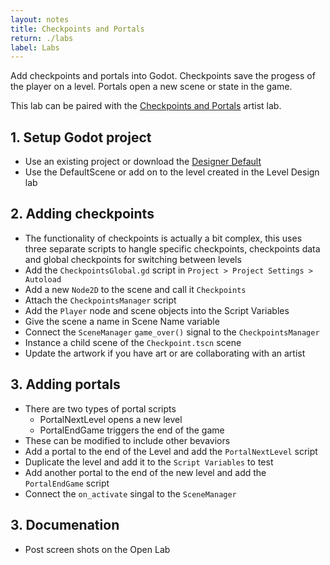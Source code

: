 ```yaml
---
layout: notes
title: Checkpoints and Portals
return: ./labs
label: Labs
---
```


<!-- <iframe width="560" height="315" src="https://www.youtube.com/embed/uzuB6y0lsF8?rel=0" frameborder="0" allowfullscreen></iframe> -->

Add checkpoints and portals into Godot.  Checkpoints save the progess of the player on a level.  Portals open a new scene or state in the game.

This lab can be paired with the [Checkpoints and Portals](./2-8_Checkpoints_and_Portals) artist lab.

## 1. Setup Godot project
- Use an existing project or download the [Designer Default](./Designer_Default.zip)
- Use the DefaultScene or add on to the level created in the Level Design lab

## 2. Adding checkpoints
- The functionality of checkpoints is actually a bit complex, this uses three separate scripts to hangle specific checkpoints, checkpoints data and global checkpoints for switching between levels
- Add the `CheckpointsGlobal.gd` script in `Project > Project Settings > Autoload`
- Add a new `Node2D` to the scene and call it `Checkpoints`
- Attach the `CheckpointsManager` script
- Add the `Player` node and scene objects into the Script Variables
- Give the scene a name in Scene Name variable
- Connect the `SceneManager` `game_over()` signal to the `CheckpointsManager`
- Instance a child scene of the `Checkpoint.tscn` scene
- Update the artwork if you have art or are collaborating with an artist


## 3. Adding portals
- There are two types of portal scripts
	- PortalNextLevel opens a new level
	- PortalEndGame triggers the end of the game
- These can be modified to include other bevaviors
- Add a portal to the end of the Level and add the `PortalNextLevel` script
- Duplicate the level and add it to the `Script Variables` to test
- Add another portal to the end of the new level and add the `PortalEndGame` script
- Connect the `on_activate` singal to the `SceneManager`

## 3. Documenation
- Post screen shots on the Open Lab
